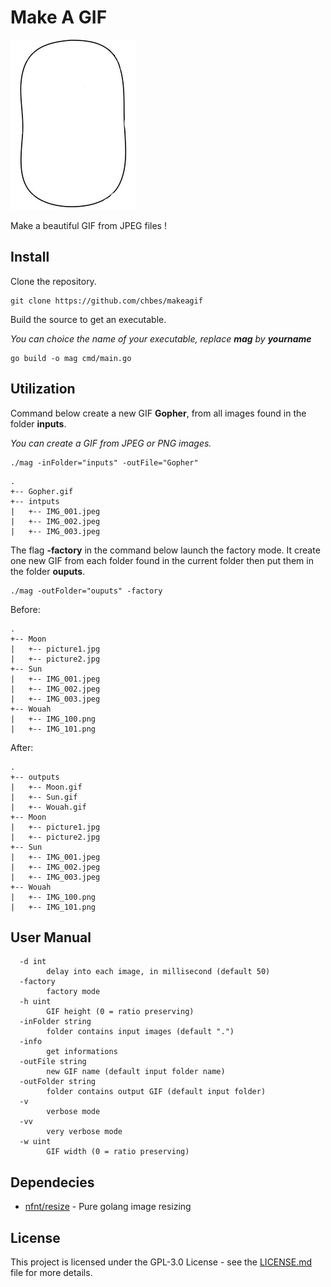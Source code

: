 # Make A GIF

![Gopher GIF](gopher.gif)

Make a beautiful GIF from JPEG files !

## Install

Clone the repository.

```
git clone https://github.com/chbes/makeagif
```

Build the source to get an executable.

*You can choice the name of your executable, replace **mag** by **yourname***

```
go build -o mag cmd/main.go
```

## Utilization

Command below create a new GIF **Gopher**, from all images found in the folder **inputs**.

*You can create a GIF from JPEG or PNG images.*

```
./mag -inFolder="inputs" -outFile="Gopher"
```

```
.
+-- Gopher.gif
+-- intputs
|   +-- IMG_001.jpeg
|   +-- IMG_002.jpeg
|   +-- IMG_003.jpeg
```

The flag **-factory** in the command below launch the factory mode. It create one new GIF from each folder found in the current folder then put them in the folder **ouputs**.

```
./mag -outFolder="ouputs" -factory
```

Before:
```
.
+-- Moon
|   +-- picture1.jpg
|   +-- picture2.jpg
+-- Sun
|   +-- IMG_001.jpeg
|   +-- IMG_002.jpeg
|   +-- IMG_003.jpeg
+-- Wouah
|   +-- IMG_100.png
|   +-- IMG_101.png
```

After:
```
.
+-- outputs
|   +-- Moon.gif
|   +-- Sun.gif
|   +-- Wouah.gif
+-- Moon
|   +-- picture1.jpg
|   +-- picture2.jpg
+-- Sun
|   +-- IMG_001.jpeg
|   +-- IMG_002.jpeg
|   +-- IMG_003.jpeg
+-- Wouah
|   +-- IMG_100.png
|   +-- IMG_101.png
```

## User Manual

```
  -d int
        delay into each image, in millisecond (default 50)
  -factory
        factory mode
  -h uint
        GIF height (0 = ratio preserving)
  -inFolder string
        folder contains input images (default ".")
  -info
        get informations
  -outFile string
        new GIF name (default input folder name)
  -outFolder string
        folder contains output GIF (default input folder)
  -v
        verbose mode
  -vv
        very verbose mode
  -w uint
        GIF width (0 = ratio preserving)
```

## Dependecies

* [nfnt/resize](https://github.com/nfnt/resize/) - Pure golang image resizing

## License

This project is licensed under the GPL-3.0 License - see the [LICENSE.md](LICENSE.md) file for more details.
